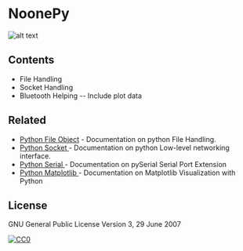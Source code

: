 # NoonePy

![alt text](https://python.rs/pylogo.png)


## Contents

- File Handling
- Socket Handling
- Bluetooth Helping
-- Include plot data

## Related

- [Python File Object](https://docs.python.org/2.4/lib/bltin-file-objects.html) - Documentation on python File Handling.
- [Python Socket ](https://docs.python.org/3/library/socket.html) - Documentation on python Low-level networking interface.
- [Python Serial ](https://pyserial.readthedocs.io/en/latest/shortintro.html) - Documentation on pySerial Serial Port Extension
- [Python Matplotlib ](https://matplotlib.org) - Documentation on Matplotlib Visualization with Python

## License
GNU General Public License Version 3, 29 June 2007
  
 [![CC0](https://www.gnu.org/graphics/gplv3-with-text-136x68.png)](https://www.gnu.org/licenses/gpl-3.0.en.html)

